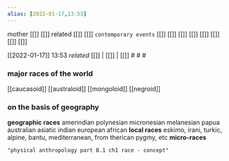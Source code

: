 ```yaml
---
alias: [2022-01-17,13:53]
---
```

 mother [[]] [[]]
 related [[]] [[]]
 `contemporary events` [[]] [[]] [[]] [[]] [[]] [[]] [[]] [[]]

[[2022-01-17]] 13:53 _related_ [[]] | [[]] | [[]] # # #
### major races of the world
[[caucasoid]]
[[australoid]]
[[mongoloid]]
[[negroid]]
### on the basis of geography
**geographic races**
amerindian
polynesian
micronesian
melanesian papua
australian
asiatic
indian
european
african
**local races**
eskimo, irani, turkic, alpine, bantu, mediterranean, from therican pygmy, etc
**micro-races**
```query
"physical anthropology part B.1 ch1 race - concept"
```